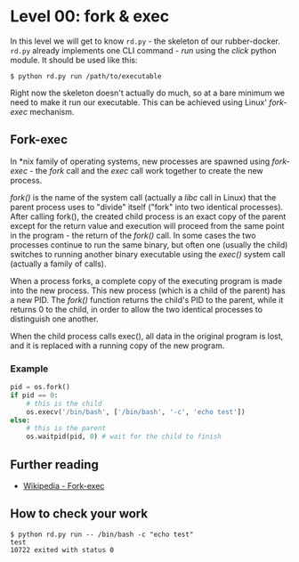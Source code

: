 # Level 00: fork & exec

In this level we will get to know `rd.py` - the skeleton of our rubber-docker. `rd.py` already implements one CLI command - *run* using the *click* python module. It should be used like this:

```
$ python rd.py run /path/to/executable
```

Right now the skeleton doesn't actually do much, so at a bare minimum we need to make it run our executable. This can be achieved using Linux' *fork-exec* mechanism.

## Fork-exec
In \*nix family of operating systems, new processes are spawned using *fork-exec* -
the *fork* call and the *exec* call work together to create the new process.

*fork()* is the name of the system call (actually a *libc* call in Linux) that the parent process uses to "divide" itself ("fork" into two identical processes). After calling fork(), the created child process is an exact copy of the parent except for the return value and execution will proceed from the same point in the program - the return of the *fork()* call. In some cases the two processes continue to run the same binary, but often one (usually the child) switches to running another binary executable using the *exec()* system call (actually a family of calls).

When a process forks, a complete copy of the executing program is made into the new process. This new process (which is a child of the parent) has a new PID. The *fork()* function returns the child's PID to the parent, while it returns 0 to the child, in order to allow the two identical processes to distinguish one another.

When the child process calls exec(), all data in the original program is lost, and it is replaced with a running copy of the new program.

### Example

```python
pid = os.fork()
if pid == 0:
    # this is the child
    os.execv('/bin/bash', ['/bin/bash', '-c', 'echo test'])
else:
    # this is the parent
    os.waitpid(pid, 0) # wait for the child to finish
```

## Further reading
- [Wikipedia - Fork-exec](https://en.wikipedia.org/wiki/Fork%E2%80%93exec)

## How to check your work

```
$ python rd.py run -- /bin/bash -c "echo test"
test
10722 exited with status 0
```
